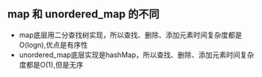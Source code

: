 ## map 和 unordered_map 的不同
- map底层用二分查找树实现，所以查找、删除、添加元素时间复杂度都是O(logn),优点是有序性
- unordered_map底层实现是hashMap，所以查找、删除、添加元素时间复杂度都是O(1),但是无序